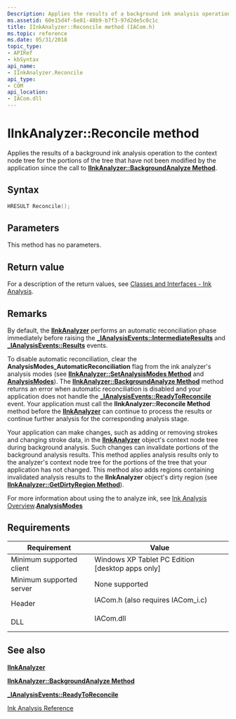 ```yaml
---
Description: Applies the results of a background ink analysis operation to the context node tree for the portions of the tree that have not been modified by the application since the call to IInkAnalyzer::BackgroundAnalyze Method.
ms.assetid: 60e15d4f-6e81-48b9-b7f3-97d2de5c0c1c
title: IInkAnalyzer::Reconcile method (IACom.h)
ms.topic: reference
ms.date: 05/31/2018
topic_type: 
- APIRef
- kbSyntax
api_name: 
- IInkAnalyzer.Reconcile
api_type: 
- COM
api_location: 
- IACom.dll
---
```


# IInkAnalyzer::Reconcile method

Applies the results of a background ink analysis operation to the context node tree for the portions of the tree that have not been modified by the application since the call to [**IInkAnalyzer::BackgroundAnalyze Method**](iinkanalyzer-backgroundanalyze.md).

## Syntax


```C++
HRESULT Reconcile();
```



## Parameters

This method has no parameters.

## Return value

For a description of the return values, see [Classes and Interfaces - Ink Analysis](classes-and-interfaces---ink-analysis.md).

## Remarks

By default, the [**IInkAnalyzer**](iinkanalyzer.md) performs an automatic reconciliation phase immediately before raising the [**\_IAnalysisEvents::IntermediateResults**](-ianalysisevents-intermediateresults.md) and [**\_IAnalysisEvents::Results**](-ianalysisevents-results.md) events.

To disable automatic reconciliation, clear the **AnalysisModes\_AutomaticReconciliation** flag from the ink analyzer's analysis modes (see [**IInkAnalyzer::SetAnalysisModes Method**](iinkanalyzer-setanalysismodes.md) and [**AnalysisModes**](analysismodes.md)). The [**IInkAnalyzer::BackgroundAnalyze Method**](iinkanalyzer-backgroundanalyze.md) method returns an error when automatic reconciliation is disabled and your application does not handle the [**\_IAnalysisEvents::ReadyToReconcile**](-ianalysisevents-readytoreconcile.md) event. Your application must call the **IInkAnalyzer::Reconcile Method** method before the [**IInkAnalyzer**](iinkanalyzer.md) can continue to process the results or continue further analysis for the corresponding analysis stage.

Your application can make changes, such as adding or removing strokes and changing stroke data, in the [**IInkAnalyzer**](iinkanalyzer.md) object's context node tree during background analysis. Such changes can invalidate portions of the background analysis results. This method applies analysis results only to the analyzer's context node tree for the portions of the tree that your application has not changed. This method also adds regions containing invalidated analysis results to the **IInkAnalyzer** object's dirty region (see [**IInkAnalyzer::GetDirtyRegion Method**](iinkanalyzer-getdirtyregion.md)).

For more information about using the to analyze ink, see [Ink Analysis Overview](ink-analysis-overview.md).[**AnalysisModes**](analysismodes.md)

## Requirements



| Requirement | Value |
|-------------------------------------|---------------------------------------------------------------------------------------------------------------|
| Minimum supported client<br/> | Windows XP Tablet PC Edition \[desktop apps only\]<br/>                                                 |
| Minimum supported server<br/> | None supported<br/>                                                                                     |
| Header<br/>                   | <dl> <dt>IACom.h (also requires IACom\_i.c)</dt> </dl> |
| DLL<br/>                      | <dl> <dt>IACom.dll</dt> </dl>                          |



## See also

<dl> <dt>

[**IInkAnalyzer**](iinkanalyzer.md)
</dt> <dt>

[**IInkAnalyzer::BackgroundAnalyze Method**](iinkanalyzer-backgroundanalyze.md)
</dt> <dt>

[**\_IAnalysisEvents::ReadyToReconcile**](-ianalysisevents-readytoreconcile.md)
</dt> <dt>

[Ink Analysis Reference](ink-analysis-reference.md)
</dt> </dl>

 

 




